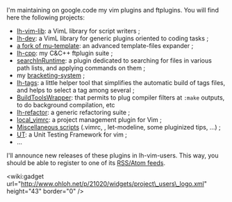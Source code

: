 I'm maintaining on google.code my vim plugins and ftplugins. You will find here the following projects:
  * [lh-vim-lib](lhVimLib.md): a VimL library for script writers ;
  * [lh-dev](lhDev.md): a VimL library for generic plugins oriented to coding tasks ;
  * [a fork of mu-template](muTemplate.md): an advanced template-files expander ;
  * [lh-cpp](lhCpp.md): my C&C++ ftplugin suite ;
  * [searchInRuntime](searchInRuntime.md): a plugin dedicated to searching for files in various path lists, and applying commands on them ;
  * my [bracketing-system](lhBrackets.md) ;
  * [lh-tags](lhTags.md): a little helper tool that simplifies the automatic build of tags files, and helps to select a tag among several ;
  * [BuildToolsWrapper](BTW.md): that permits to plug compiler filters at `:make` outputs, to do background compilation, etc
  * [lh-refactor](lhRefactor.md): a generic refactoring suite ;
  * [local\_vimrc](https://github.com/LucHermitte/local_vimrc): a project management plugin for Vim ;
  * [Miscellaneous scripts](misc.md) (.vimrc, , let-modeline, some pluginized tips, ...) ;
  * [UT](UT.md): a Unit Testing Framework for vim ;
  * ...


I'll announce new releases of these plugins in lh-vim-users. This way, you should be able to register to one of its [RSS/Atom feeds](http://groups.google.com/group/lh-vim-users/feeds).

&lt;wiki:gadget url="http://www.ohloh.net/p/21020/widgets/project\_users\_logo.xml" height="43"  border="0" /&gt;